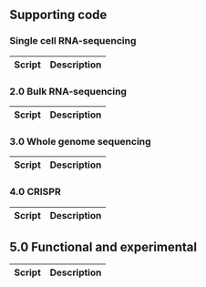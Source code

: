 ## Supporting code
  
  
### Single cell RNA-sequencing
| Script | Description | 
|-----|-----|

### 2.0 Bulk RNA-sequencing
| Script | Description | 
|-----|-----|


### 3.0 Whole genome sequencing
| Script | Description | 
|-----|-----|


### 4.0 CRISPR
| Script | Description | 
|-----|-----|


## 5.0 Functional and experimental
| Script | Description | 
|-----|-----|

